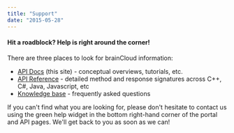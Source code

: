 ```yaml
---
title: "Support"
date: "2015-05-28"
---
```


#### Hit a roadblock? Help is right around the corner!

There are three places to look for brainCloud information:

- [API Docs](/learn/introduction) (this site) - conceptual overviews, tutorials, etc.
- [API Reference](/api/introduction) - detailed method and response signatures across C++, C#, Java, Javascript, etc
- [Knowledge base](http://help.getbraincloud.com) - frequently asked questions

If you can't find what you are looking for, please don't hesitate to contact us using the green help widget in the bottom right-hand corner of the portal and API pages. We'll get back to you as soon as we can!
